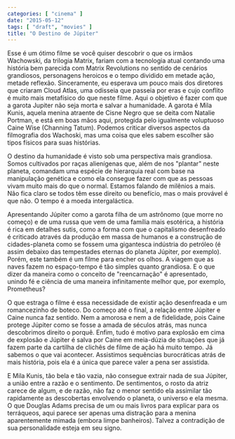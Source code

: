 ```yaml
---
categories: [ "cinema" ]
date: "2015-05-12"
tags: [ "draft", "movies" ]
title: "O Destino de Júpiter"
---
```

Esse é um ótimo filme se você quiser descobrir o que os irmãos
Wachowski, da trilogia Matrix, fariam com a tecnologia atual contando uma
história bem parecida com Matrix Revolutions no sentido de cenários
grandiosos, personagens heroicos e o tempo dividido em metade ação,
metade reflexão. Sinceramente, eu esperava um pouco mais dos diretores
que criaram Cloud Atlas, uma odisseia que passeia por eras e cujo conflito
é muito mais metafísico do que neste filme. Aqui o objetivo é fazer
com que a garota Jupiter não seja morta e salvar a humanidade. A garota
é Mila Kunis, aquela menina atraente de Cisne Negro que se deita com
Natalie Portman, e está em boas mãos aqui, protegida pelo igualmente
voluptuoso Caine Wise (Channing Tatum). Podemos criticar diversos aspectos
da filmografia dos Wachoski, mas uma coisa que eles sabem escolher são
tipos físicos para suas histórias.

O destino da humanidade é visto sob uma perspectiva mais grandiosa. Somos
cultivados por raças alienígenas que, além de nos "plantar"
neste planeta, comandam uma espécie de hierarquia real com base na
manipulação genética e como ela consegue fazer com que as pessoas vivam
muito mais do que o normal. Estamos falando de milênios a mais. Não
fica claro se todos têm esse direito ou benefício, mas o mais provável
é que não. O tempo é a moeda intergaláctica.

Apresentando Júpiter como a garota filha de um astrônomo (que morre
no começo) e de uma russa que vem de uma família mais esotérica, a
história é rica em detalhes sutis, como a forma com que o capitalismo
desenfreado é criticado através da produção em massa de humanos
e a construção de cidades-planeta como se fossem uma gigantesca
indústria do petróleo (é assim debaixo das tempestades eternas do
planeta Júpiter, por exemplo). Porém, este também é um filme para
encher os olhos. A viagem que as naves fazem no espaço-tempo é tão
simples quanto grandiosa. E o que dizer da maneira como o conceito de
"reencarnação" é apresentado, unindo fé e ciência de uma maneira
infinitamente melhor que, por exemplo, Prometheus?

O que estraga o filme é essa necessidade de existir ação desenfreada
e um romancezinho de boteco. Do começo até o final, a relação entre
Júpiter e Caine nunca faz sentido. Nem a amorosa e nem a de fidelidade,
pois Caine protege Júpiter como se fosse a amada de séculos atrás, mas
nunca descobrimos direito o porquê. Enfim, tudo é motivo para explosão
em cima de explosão e Júpiter é salva por Caine em meia-dúzia de
situações que já fazem parte da cartilha de clichês de filme de ação
há muito tempo. Já sabemos o que vai acontecer. Assistimos sequências
burocráticas atrás de mais história, pois ela é a única que parece
valer a pena ser assistida.

E Mila Kunis, tão bela e tão vazia, não consegue extrair nada de
sua Júpiter, a união entre a razão e o sentimento. De sentimentos,
o rosto da atriz carece de algum, e de razão, não faz o menor sentido
ela assimilar tão rapidamente as descobertas envolvendo o planeta, o
universo e ela mesma. O que Douglas Adams precisa de um ou mais livros
para explicar para os terráqueos, aqui parece ser apenas uma distração
para a menina aparentemente mimada (embora limpe banheiros). Talvez a
contradição de sua personalidade esteja em seu signo.
